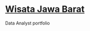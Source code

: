 # <a href="https://public.tableau.com/views/WisataJawaBarat2014-2017/WisataJawaBarat2014-2017?:language=en-GB&:display_count=n&:origin=viz_share_link">Wisata Jawa Barat</a>
Data Analyst portfolio
